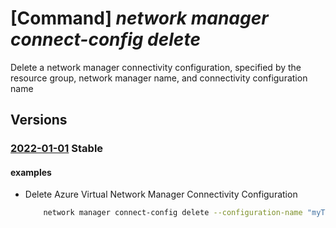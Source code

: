 # [Command] _network manager connect-config delete_

Delete a network manager connectivity configuration, specified by the resource group, network manager name, and connectivity configuration name

## Versions

### [2022-01-01](/Resources/mgmt-plane/L3N1YnNjcmlwdGlvbnMve30vcmVzb3VyY2Vncm91cHMve30vcHJvdmlkZXJzL21pY3Jvc29mdC5uZXR3b3JrL25ldHdvcmttYW5hZ2Vycy97fS9jb25uZWN0aXZpdHljb25maWd1cmF0aW9ucy97fQ==/2022-01-01.xml) **Stable**

<!-- mgmt-plane /subscriptions/{}/resourcegroups/{}/providers/microsoft.network/networkmanagers/{}/connectivityconfigurations/{} 2022-01-01 -->

#### examples

- Delete Azure Virtual Network Manager Connectivity Configuration
    ```bash
        network manager connect-config delete --configuration-name "myTestConnectivityConfig" --network-manager-name "testNetworkManager" --resource-group "myResourceGroup"
    ```
